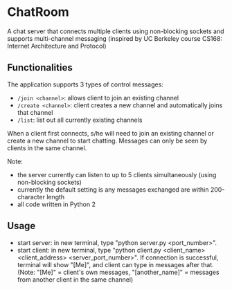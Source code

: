 # ChatRoom
A chat server that connects multiple clients using non-blocking sockets and supports multi-channel messaging 
(inspired by UC Berkeley course CS168: Internet Architecture and Protocol)


## Functionalities
The application supports 3 types of control messages:
- `/join <channel>`: allows client to join an existing channel
- `/create <channel>`: client creates a new channel and automatically joins that channel
- `/list`: list out all currently existing channels

When a client first connects, s/he will need to join an existing channel or create a new channel to start chatting. Messages can only be seen by clients in the same channel.

Note: 
- the server currently can listen to up to 5 clients simultaneously (using non-blocking sockets)
- currently the default setting is any messages exchanged are within 200-character length
- all code written in Python 2


## Usage
- start server: in new terminal, type "python server.py <port_number>". 
- start client: in new terminal, type "python client.py <client_name> <client_address> <server_port_number>". 
If connection is successful, terminal will show "[Me]", and client can type in messages after that. (Note: "[Me]" = client's own messages,
"[another_name]" = messages from another client in the same channel)


